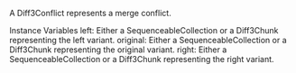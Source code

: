 A Diff3Conflict represents a merge conflict.

Instance Variables
	left:		Either a SequenceableCollection or a Diff3Chunk representing the left variant.
	original:	Either a SequenceableCollection or a Diff3Chunk representing the original variant.
	right:		Either a SequenceableCollection or a Diff3Chunk representing the right variant.
